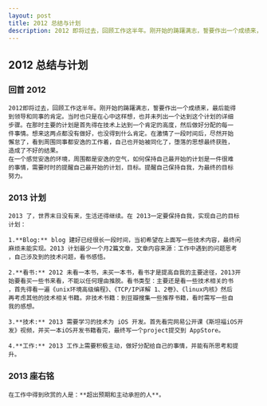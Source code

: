 ```yaml
---
layout: post
title: 2012 总结与计划
description: 2012 即将过去，回顾工作这半年。刚开始的踌躇满志，誓要作出一个成绩来，最后能得到领导和同事的肯定。
---
```


## 2012 总结与计划  

### 回首 2012
	2012即将过去，回顾工作这半年。刚开始的踌躇满志，誓要作出一个成绩来，最后能得
	到领导和同事的肯定。当时也只是在心中这样想，也并未列出一个达到这个计划的详细
	步骤。在那时主要的计划是首先得在技术上达到一个肯定的高度，然后做好分配的每一
	件事情。想来这两点都没有做好，也没得到什么肯定。在激情了一段时间后，尽然开始
	懈怠了，看到周围同事都安逸的工作着，自己也开始被同化了，堕落的思想最终获胜，
	造成了不好的结果。
	在一个感觉安逸的环境，周围都是安逸的空气，如何保持自己最开始的计划是一件很难
	的事情，需要时时的提醒自己最开始的计划，目标。提醒自己保持自我，为最终的目标
	努力。
### 2013 计划
	2013 了，世界末日没有来，生活还得继续。在 2013一定要保持自我，实现自己的目标
	计划：
	
	1.**Blog:** blog 建好已经很长一段时间，当初希望在上面写一些技术内容，最终闲
	麻烦未能实现。2013 计划最少一个月2篇文章，文章内容来源：工作中遇到的问题思考
	，自己涉及到的技术问题，看书感悟。
	
	2.**看书:** 2012 未看一本书，未买一本书，看书才是提高自我的主要途径，2013开
	始要看买一些书来看，不能以任何理由推脱。看书类型：主要还是看一些技术相关的书
	，首先得看一遍《unix环境高级编程》、《TCP/IP详解 1、2卷》、《linux内核》然后
	再考虑其他的技术相关书籍。非技术书籍：到豆瓣搜集一些推荐书籍，看时需写一些自
	我的感想。
	
	3.**技术:** 2013 需要学习的技术为 iOS 开发。首先看完网易公开课《斯坦福iOS开
	发》视频，并买一本iOS开发书籍看完，最终写一个project提交到 AppStore。
	
	4.**工作:** 2013 工作上需要积极主动，做好分配给自己的事情，并能有所思考和提
	升。
### 2013 座右铭
    在工作中得到欣赏的人是：**超出预期和主动承担的人**。 
